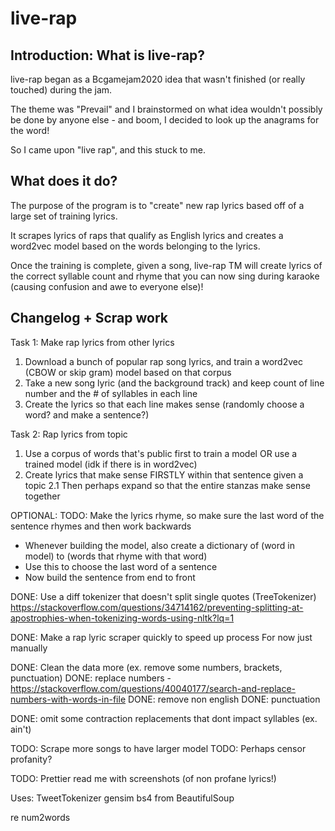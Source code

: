 # live-rap

## Introduction: What is live-rap?
live-rap began as a Bcgamejam2020 idea that wasn't finished (or really touched) during the jam.

The theme was "Prevail" and I brainstormed on what idea wouldn't possibly be done by anyone else - and boom, I decided to look up the anagrams for the word!

So I came upon "live rap", and this stuck to me.


## What does it do?

The purpose of the program is to "create" new rap lyrics based off of a large set of training lyrics.

It scrapes lyrics of raps that qualify as English lyrics and creates a word2vec model based on the words belonging to the lyrics.

Once the training is complete, given a song, live-rap TM will create lyrics of the correct syllable count and rhyme that you can now sing during karaoke (causing confusion and awe to everyone else)!






## Changelog + Scrap work

Task 1: Make rap lyrics from other lyrics
1. Download a bunch of popular rap song lyrics, and train a word2vec (CBOW or skip gram) model based on that corpus
2. Take a new song lyric (and the background track) and keep count of line number and the # of syllables in each line
3. Create the lyrics so that each line makes sense (randomly choose a word? and make a sentence?)


Task 2: Rap lyrics from topic
1. Use a corpus of words that's public first to train a model OR use a trained model (idk if there is in word2vec)
2. Create lyrics that make sense FIRSTLY within that sentence given a topic
2.1 Then perhaps expand so that the entire stanzas make sense together


OPTIONAL:
TODO: Make the lyrics rhyme, so make sure the last word of the sentence rhymes and then work backwards
- Whenever building the model, also create a dictionary of (word in model) to (words that rhyme with that word)
- Use this to choose the last word of a sentence
- Now build the sentence from end to front



DONE: Use a diff tokenizer that doesn't split single quotes (TreeTokenizer)
https://stackoverflow.com/questions/34714162/preventing-splitting-at-apostrophies-when-tokenizing-words-using-nltk?lq=1


DONE: Make a rap lyric scraper quickly to speed up process
For now just manually


DONE: Clean the data more (ex. remove some numbers, brackets, punctuation)
DONE: replace numbers - https://stackoverflow.com/questions/40040177/search-and-replace-numbers-with-words-in-file
DONE: remove non english
DONE: punctuation

DONE: omit some contraction replacements that dont impact syllables (ex. ain't)

TODO: Scrape more songs to have larger model
TODO: Perhaps censor profanity?

TODO: Prettier read me with screenshots (of non profane lyrics!)

Uses:
TweetTokenizer
gensim
bs4 from BeautifulSoup

re
num2words
